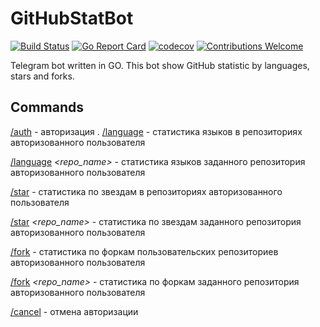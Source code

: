 # GitHubStatBot

[![Build Status](https://travis-ci.org/proshik/githubstatbot.svg?branch=master)](https://travis-ci.org/proshik/githubstatbot)
[![Go Report Card](https://goreportcard.com/badge/github.com/proshik/githubstatbot)](https://goreportcard.com/report/github.com/proshik/githubstatbot)
[![codecov](https://codecov.io/gh/proshik/jalmew/branch/master/graph/badge.svg)](https://codecov.io/gh/proshik/githubstatbot)
[![Contributions Welcome](https://img.shields.io/badge/contributions-welcome-brightgreen.svg?style=flat)](https://github.com/proshik/githubstatbot/issues)

Telegram bot written in GO. This bot show GitHub statistic by languages, stars and forks.

## Commands
[/auth]() - авторизация . 
[/language]() - статистика языков в репозиториях авторизованного пользователя

[/language]() *<repo_name>* - статистика языков заданного репозитория авторизованного пользователя

[/star]() - статистика по звездам в репозиториях авторизованного пользователя

[/star]() *<repo_name>* - статистика по звездам заданного репозитория авторизованного пользователя

[/fork]() - статистика по форкам пользовательских репозиториев авторизованного пользователя

[/fork]() *<repo_name>* - статистика по форкам заданного репозитория авторизованного пользователя

[/cancel]() - отмена авторизации
